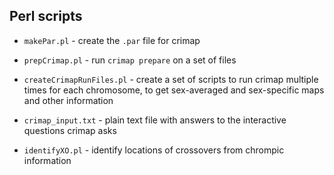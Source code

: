 ## Perl scripts

- `makePar.pl` - create the `.par` file for crimap

- `prepCrimap.pl` - run `crimap prepare` on a set of files

- `createCrimapRunFiles.pl` - create a set of scripts to run crimap
  multiple times for each chromosome, to get sex-averaged and
  sex-specific maps and other information

- `crimap_input.txt` - plain text file with answers to the interactive
  questions crimap asks

- `identifyXO.pl` - identify locations of crossovers from chrompic
  information
